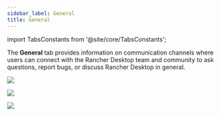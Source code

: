 ```yaml
---
sidebar_label: General
title: General
---
```


<head>
  <link rel="canonical" href="https://docs.rancherdesktop.io/ui/general"/>
</head>

import TabsConstants from '@site/core/TabsConstants';

The **General** tab provides information on communication channels where users can connect with the Rancher Desktop team and community to ask questions, report bugs, or discuss Rancher Desktop in general.

<Tabs groupId="os" defaultValue={TabsConstants.defaultOs}>
<TabItem value="Windows">

![](https://suse-rancher-media.s3.amazonaws.com/desktop/v1.11/ui-main/Windows_General.png)

</TabItem>
<TabItem value="macOS">

![](https://suse-rancher-media.s3.amazonaws.com/desktop/v1.11/ui-main/macOS_General.png)

</TabItem>
<TabItem value="Linux">

![](https://suse-rancher-media.s3.amazonaws.com/desktop/v1.12/ui-main/Linux_General.png)

</TabItem>
</Tabs>
